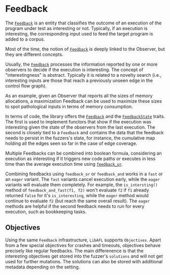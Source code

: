 # Feedback

The [`Feedback`](https://docs.rs/libafl/0/libafl/feedbacks/trait.Feedback.html) is an entity that classifies the outcome of an execution of the program under test as interesting or not.
Typically, if an execution is interesting, the corresponding input used to feed the target program is added to a corpus.

Most of the time, the notion of [`Feedback`](https://docs.rs/libafl/0/libafl/feedbacks/trait.Feedback.html) is deeply linked to the Observer, but they are different concepts.

Usually, the [`Feedback`](https://docs.rs/libafl/0/libafl/feedbacks/trait.Feedback.html) processes the information reported by one or more observers to decide if the execution is interesting.
The concept of "interestingness" is abstract.
Typically it is related to a novelty search (i.e., interesting inputs are those that reach a previously unseen edge in the control flow graph).

As an example, given an Observer that reports all the sizes of memory allocations, a maximization Feedback can be used to maximize these sizes to spot pathological inputs in terms of memory consumption.

In terms of code, the library offers the [`Feedback`](https://docs.rs/libafl/0/libafl/feedbacks/trait.Feedback.html) and the [`FeedbackState`](https://docs.rs/libafl/0/libafl/feedbacks/trait.FeedbackState.html) traits.
The first is used to implement functors that show if the execution was interesting given the state of the observers from the last execution. The second is closely tied to a `Feedback` and contains the data that the feedback needs to persist in the fuzzers's state, for instance, the cumulative map holding all the edges seen so far in the case of edge coverage.

Multiple Feedbacks can be combined into boolean formula, considering an execution as interesting if it triggers new code paths or executes in less time than the average execution time using [`feedback_or`](https://docs.rs/libafl/0/libafl/macro.feedback_or.html).

Combining feedbacks using `feedback_or` or `feedback_and` works in a `fast` or an `eager` variant.
The `fast` variants cancel execution early, while the `eager` variants will evaluate them completely.
For example, the `is_intersting()` method of `feedback_and_fast(f1, f2)` won't evaluate `f2` if `f1` already returned `false` for it's `is_interesting`, while the `eager` method would continue to evaluate `f2` (but reach the same overall result).
The `eager` methods are helpful if the second feedback needs to run for every execution, such as bookkeeping tasks.

## Objectives

Using the same `Feedback` infrastructure, `LibAFL` supports `Objectives`.
Apart from a few special objectives for crashes and timeouts, objectives behave precisely like regular feedbacks.
The main differenence is that the interesting objectives get stored into the fuzzer's `solutions` and will not get used for further mutations.
The solutions can also be stored with additional metadata depending on the setting.